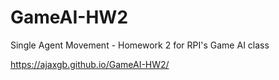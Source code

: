 # GameAI-HW2
Single Agent Movement - Homework 2 for RPI's Game AI class

https://ajaxgb.github.io/GameAI-HW2/
